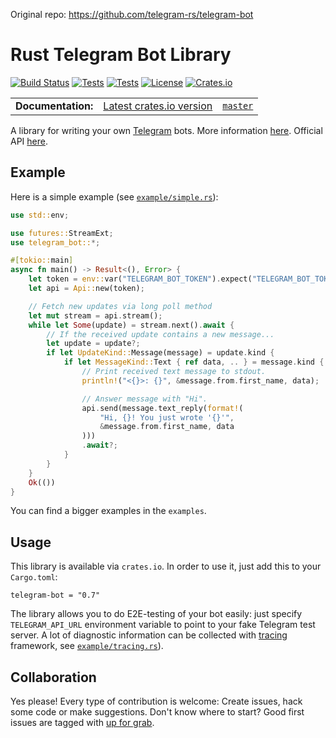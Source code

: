 Original repo: https://github.com/telegram-rs/telegram-bot

Rust Telegram Bot Library
=========================
[![Build Status](https://img.shields.io/travis/telegram-rs/telegram-bot/master.svg)](https://travis-ci.org/telegram-rs/telegram-bot)
[![Tests](https://github.com/telegram-rs/telegram-bot/workflows/Tests/badge.svg)](https://github.com/telegram-rs/telegram-bot/actions?workflow=Tests)
[![Tests](https://github.com/telegram-rs/telegram-bot/workflows/Fmt/badge.svg)](https://github.com/telegram-rs/telegram-bot/actions?workflow=Fmt)
[![License](https://img.shields.io/github/license/telegram-rs/telegram-bot.svg)]()
[![Crates.io](https://img.shields.io/crates/v/telegram-bot.svg)](https://crates.io/crates/telegram-bot)

<table>
  <tbody>
    <tr>
      <td><b>Documentation:</b></td>
      <td><a href="https://docs.rs/telegram-bot/">Latest crates.io version</a></td>
      <td><a href="https://telegram-rs.github.io/telegram-bot/telegram_bot/"><code>master</code></a></td>
    </tr>
  </tbody>
</table>

A library for writing your own [Telegram](https://telegram.org/) bots. More information [here](https://core.telegram.org/bots). Official API [here](https://core.telegram.org/bots/api).

## Example
Here is a simple example (see [`example/simple.rs`](https://github.com/telegram-rs/telegram-bot/blob/master/lib/examples/simple.rs)):

``` rust
use std::env;

use futures::StreamExt;
use telegram_bot::*;

#[tokio::main]
async fn main() -> Result<(), Error> {
    let token = env::var("TELEGRAM_BOT_TOKEN").expect("TELEGRAM_BOT_TOKEN not set");
    let api = Api::new(token);

    // Fetch new updates via long poll method
    let mut stream = api.stream();
    while let Some(update) = stream.next().await {
        // If the received update contains a new message...
        let update = update?;
        if let UpdateKind::Message(message) = update.kind {
            if let MessageKind::Text { ref data, .. } = message.kind {
                // Print received text message to stdout.
                println!("<{}>: {}", &message.from.first_name, data);

                // Answer message with "Hi".
                api.send(message.text_reply(format!(
                    "Hi, {}! You just wrote '{}'",
                    &message.from.first_name, data
                )))
                .await?;
            }
        }
    }
    Ok(())
}
```
You can find a bigger examples in the `examples`.

## Usage
This library is available via `crates.io`. In order to use it, just add this to your `Cargo.toml`:

```
telegram-bot = "0.7"
```

The library allows you to do E2E-testing of your bot easily: just specify `TELEGRAM_API_URL` environment variable to point to your fake Telegram test server.
A lot of diagnostic information can be collected with [tracing](https://crates.io/crates/tracing) framework, see [`example/tracing.rs`](https://github.com/telegram-rs/telegram-bot/blob/master/lib/examples/tracing.rs)).

## Collaboration
Yes please! Every type of contribution is welcome: Create issues, hack some code or make suggestions. Don't know where to start? Good first issues are tagged with [up for grab](https://github.com/telegram-rs/telegram-bot/issues?q=is%3Aissue+is%3Aopen+label%3A%22up+for+grab%22).
